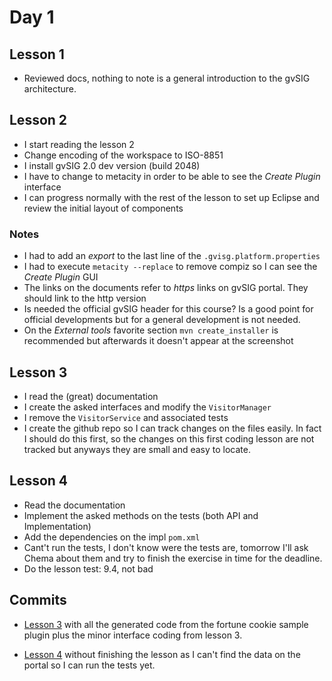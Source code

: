 Day 1
============================================


## Lesson 1

- Reviewed docs, nothing to note is a general introduction to the gvSIG architecture.


## Lesson 2

- I start reading the lesson 2
- Change encoding of the workspace to ISO-8851
- I install gvSIG 2.0 dev version (build 2048)
- I have to change to metacity in order to be able to see the _Create Plugin_ interface
- I can progress normally with the rest of the lesson to set up Eclipse and review the initial layout of components

### Notes 

- I had to add an _export_ to the last line of the `.gvisg.platform.properties`
- I had to execute `metacity --replace` to remove compiz so I can see the _Create Plugin_ GUI
- The links on the documents refer to _https_ links on gvSIG portal. They should link to the http version
- Is needed the official gvSIG header for this course? Is a good point for official developments but for a
  general development is not needed.
- On the _External tools_ favorite section `mvn create_installer` is recommended but afterwards it doesn't appear
  at the screenshot

## Lesson 3

- I read the (great) documentation
- I create the asked interfaces and modify the `VisitorManager`
- I remove the `VisitorService` and associated tests
- I create the github repo so I can track changes on the files easily. In fact I should do this first, so the changes
  on this first coding lesson are not tracked but anyways they are small and easy to locate.

## Lesson 4

- Read the documentation
- Implement the asked methods on the tests (both API and Implementation)
- Add the dependencies on the impl `pom.xml`
- Cant't run the tests, I don't know were the tests are, tomorrow I'll ask Chema about them and try to
  finish the exercise in time for the deadline.
- Do the lesson test: 9.4, not bad

## Commits

- [Lesson 3](https://github.com/jsanz/gvsig-2-dev-course/commit/f4614a8d897c162fa423f93e74de697f50a6e690) with 
  all the generated code from the fortune cookie sample plugin plus the minor interface coding from lesson 3.

- [Lesson 4](https://github.com/jsanz/gvsig-2-dev-course/commit/ad3532da7de92906a895dd041591ac6cbad9d7b6) without finishing
  the lesson as I can't find the data on the portal so I can run the tests yet.


